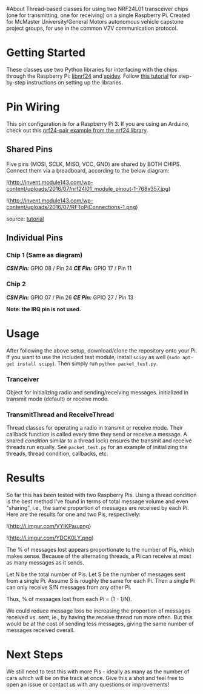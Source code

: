#About
Thread-based classes for using two NRF24L01 transceiver chips (one for transmitting, one for receiving) on a single Raspberry Pi. Created for McMaster University/General Motors autonomous vehicle capstone project groups, for use in the common V2V communication protocol.


# Getting Started
These classes use two Python libraries for interfacing with the chips through the Raspberry Pi: [libnrf24](https://github.com/BLavery/lib_nrf24) and [spidev](https://github.com/Gadgetoid/py-spidev). Follow [this tutorial](http://invent.module143.com/daskal_tutorial/rpi-3-tutorial-13-wireless-pi-to-pi-python-communication-with-nrf24l01/) for step-by-step instructions on setting up the libraries.

# Pin Wiring
This pin configuration is for a Raspberry Pi 3. If you are using an Arduino, check out this [nrf24-pair example from the nrf24 library](https://github.com/BLavery/lib_nrf24/blob/master/example-nrf24-pair.py).

## Shared Pins
Five pins (MOSI, SCLK, MISO, VCC, GND) are shared by BOTH CHIPS. Connect them via a breadboard, according to the below diagram:

!(http://invent.module143.com/wp-content/uploads/2016/07/nrf24l01_module_pinout-1-768x357.jpg)

!(http://invent.module143.com/wp-content/uploads/2016/07/RFToPiConnections-1.png)

source: [tutorial](http://invent.module143.com/daskal_tutorial/rpi-3-tutorial-13-wireless-pi-to-pi-python-communication-with-nrf24l01/)

## Individual Pins

### Chip 1 (Same as diagram)
***CSN Pin:*** GPIO 08 / Pin 24
***CE Pin:*** GPIO 17 / Pin 11

### Chip 2
***CSN Pin:*** GPIO 07 / Pin 26
***CE Pin:*** GPIO 27 / Pin 13


**Note: the IRQ pin is not used.**


# Usage
After following the above setup, download/clone the repository onto your Pi. If you want to use the included test module, install `scipy` as well (`sudo apt-get install scipy`). Then simply run `python packet_test.py`.

### Tranceiver
Object for initializing radio and sending/receiving messages. initialized in transmit mode (default) or receive mode.

### TransmitThread and ReceiveThread
Thread classes for operating a radio in transmit or receive mode. Their callback function is called every time they send or receive a message. A  shared *condition* similar to a thread lock) ensures the transmit and receive threads run equally. See `packet_test.py` for an example of initializing the threads, thread condition, callbacks, etc.


# Results
So far this has been tested with two Raspberry Pis. Using a thread condition is the best method I've found in terms of total message volume and even "sharing", i.e., the same proportion of messages are received by each Pi. Here are the results for one and two Pis, respectively:

!(http://i.imgur.com/VYIKPau.png)

!(http://i.imgur.com/YDCK0LY.png)

The % of messages lost appears proportionate to the number of Pis, which makes sense. Because of the alternating threads, a Pi can receive at most as many messages as it sends. 

Let N be the total number of Pis. Let S be the number of messages sent from a single Pi. Assume S is roughly the same for each Pi. Then a single Pi can only receive S/N messages from any other Pi.

Thus, % of messages lost from each Pi = (1 - 1/N).

We could reduce message loss be increasing the proportion of messages received vs. sent, ie., by having the receive thread run more often. But this would be at the cost of sending less messages, giving the same number of messages received overall.

# Next Steps
We still need to test this with more Pis - ideally as many as the number of cars which will be on the track at once. Give this a shot and feel free to open an issue or contact us with any questions or improvements! 

